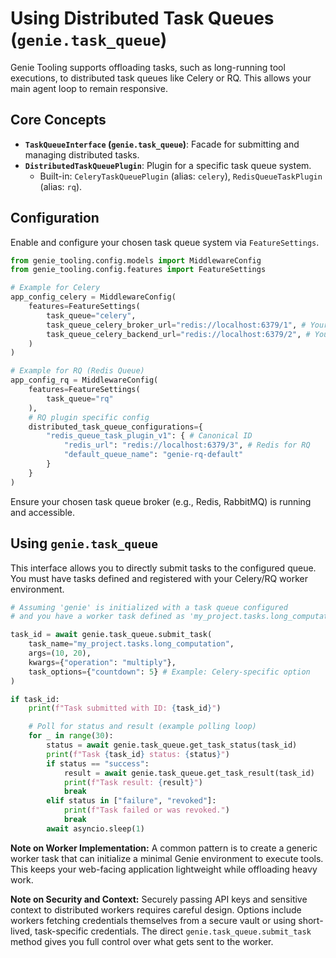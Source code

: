 # Using Distributed Task Queues (`genie.task_queue`)

Genie Tooling supports offloading tasks, such as long-running tool executions, to distributed task queues like Celery or RQ. This allows your main agent loop to remain responsive.

## Core Concepts

*   **`TaskQueueInterface` (`genie.task_queue`)**: Facade for submitting and managing distributed tasks.
*   **`DistributedTaskQueuePlugin`**: Plugin for a specific task queue system.
    *   Built-in: `CeleryTaskQueuePlugin` (alias: `celery`), `RedisQueueTaskPlugin` (alias: `rq`).

## Configuration

Enable and configure your chosen task queue system via `FeatureSettings`.

```python
from genie_tooling.config.models import MiddlewareConfig
from genie_tooling.config.features import FeatureSettings

# Example for Celery
app_config_celery = MiddlewareConfig(
    features=FeatureSettings(
        task_queue="celery",
        task_queue_celery_broker_url="redis://localhost:6379/1", # Your Celery broker
        task_queue_celery_backend_url="redis://localhost:6379/2", # Your Celery result backend
    )
)

# Example for RQ (Redis Queue)
app_config_rq = MiddlewareConfig(
    features=FeatureSettings(
        task_queue="rq"
    ),
    # RQ plugin specific config
    distributed_task_queue_configurations={
        "redis_queue_task_plugin_v1": { # Canonical ID
            "redis_url": "redis://localhost:6379/3", # Redis for RQ
            "default_queue_name": "genie-rq-default"
        }
    }
)
```
Ensure your chosen task queue broker (e.g., Redis, RabbitMQ) is running and accessible.

## Using `genie.task_queue`

This interface allows you to directly submit tasks to the configured queue. You must have tasks defined and registered with your Celery/RQ worker environment.

```python
# Assuming 'genie' is initialized with a task queue configured
# and you have a worker task defined as 'my_project.tasks.long_computation'

task_id = await genie.task_queue.submit_task(
    task_name="my_project.tasks.long_computation",
    args=(10, 20),
    kwargs={"operation": "multiply"},
    task_options={"countdown": 5} # Example: Celery-specific option
)

if task_id:
    print(f"Task submitted with ID: {task_id}")

    # Poll for status and result (example polling loop)
    for _ in range(30):
        status = await genie.task_queue.get_task_status(task_id)
        print(f"Task {task_id} status: {status}")
        if status == "success":
            result = await genie.task_queue.get_task_result(task_id)
            print(f"Task result: {result}")
            break
        elif status in ["failure", "revoked"]:
            print(f"Task failed or was revoked.")
            break
        await asyncio.sleep(1)
```

**Note on Worker Implementation:** A common pattern is to create a generic worker task that can initialize a minimal Genie environment to execute tools. This keeps your web-facing application lightweight while offloading heavy work.

**Note on Security and Context:** Securely passing API keys and sensitive context to distributed workers requires careful design. Options include workers fetching credentials themselves from a secure vault or using short-lived, task-specific credentials. The direct `genie.task_queue.submit_task` method gives you full control over what gets sent to the worker.
